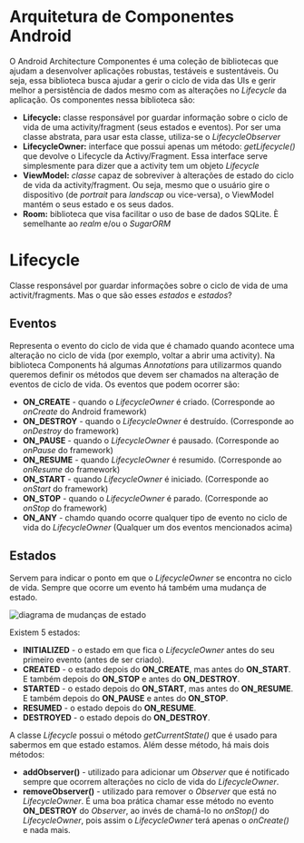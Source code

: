 # Arquitetura de Componentes Android

O Android Architecture Componentes é uma coleção de bibliotecas que ajudam a desenvolver aplicações robustas, testáveis e sustentáveis. Ou seja, essa biblioteca busca ajudar a gerir o ciclo de vida das UIs e gerir melhor a persistência de dados mesmo com as alterações no _Lifecycle_ da aplicação. Os componentes nessa biblioteca são:

- __Lifecycle:__  classe responsável por guardar informação sobre o ciclo de vida de uma activity/fragment (seus estados e eventos). Por ser uma classe abstrata, para usar esta classe, utiliza-se o _LifecycleObserver_
- __LifecycleOwner:__ interface que possui apenas um método: _getLifecycle()_ que devolve o Lifecycle da Activy/Fragment. Essa interface serve simplesmente para dizer que a activity tem um objeto _Lifecycle_
- __ViewModel:__ _classe_ capaz de sobreviver à alterações de estado do ciclo de vida da activity/fragment. Ou seja, mesmo que o usuário gire o dispositivo (de _portrait_ para _landscap_ ou vice-versa), o ViewModel mantém o seus estado e os seus dados.
- __Room:__ biblioteca que visa facilitar o uso de base de dados SQLite. È semelhante ao _realm_ e/ou o _SugarORM_

# Lifecycle

Classe responsável por guardar informações sobre o ciclo de vida de uma activit/fragments. Mas o que são esses _estados_ e _estados_?

## Eventos

Representa o evento do ciclo de vida que é chamado quando acontece uma alteração no ciclo de vida (por exemplo, voltar a abrir uma activity). Na biblioteca Components há algumas _Annotations_ para utilizarmos quando queremos definir os métodos que devem ser chamados na alteração de eventos de ciclo de vida. Os eventos que podem ocorrer são:

- __ON_CREATE__ - quando o _LifecycleOwner_ é criado. (Corresponde ao _onCreate_ do Android framework)
- __ON_DESTROY__ - quando o _LifecycleOwner_ é destruído. (Corresponde ao _onDestroy_ do framework)
- __ON_PAUSE__ - quando o _LifecycleOwner_ é pausado. (Corresponde ao _onPause_ do framework)
- __ON_RESUME__ - quando _LifecycleOwner_ é resumido. (Corresponde ao _onResume_ do framework)
- __ON_START__ - quando _LifecycleOwner_ é iniciado. (Corresponde ao _onStart_ do framework)
- __ON_STOP__ - quando o _LifecycleOwner_ é parado. (Corresponde ao _onStop_ do framework)
- __ON_ANY__ - chamdo quando ocorre qualquer tipo de evento no ciclo de vida do _LifecycleOwner_ (Qualquer um dos eventos mencionados acima)

## Estados

Servem para indicar o ponto em que o _LifecycleOwner_ se encontra no ciclo de vida. Sempre que ocorre um evento há também uma mudança de estado.

![diagrama de mudanças de estado](https://cdn-images-1.medium.com/max/1200/1*BUgFAj2kf8CmkM_vXnr_fA.png)

Existem 5 estados:

- __INITIALIZED__ - o estado em que fica o _LifecycleOwner_ antes do seu primeiro evento (antes de ser criado).
- __CREATED__ - o estado depois do __ON_CREATE__, mas antes do __ON_START__. E também depois do __ON_STOP__ e antes do __ON_DESTROY__.
- __STARTED__ - o estado depois do __ON_START__, mas antes do __ON_RESUME__. E também depois do __ON_PAUSE__ e antes do __ON_STOP__.
- __RESUMED__ - o estado depois do __ON_RESUME__.
- __DESTROYED__ - o estado depois do __ON_DESTROY__.

A classe _Lifecycle_ possui o método  _getCurrentState()_ que é usado para sabermos em que estado estamos. Além desse método, há mais dois métodos:

- __addObserver()__ - utilizado para adicionar um _Observer_ que é notificado sempre que ocorrem alterações no ciclo de vida do _LifecycleOwner_.
- __removeObserver()__ - utilizado para remover o _Observer_ que está no _LifecycleOwner_. É uma boa prática chamar esse método no evento  __ON_DESTROY__ do _Observer_, ao invés de chamá-lo no _onStop()_ do _LifecycleOwner_, pois assim o _LifecycleOwner_ terá apenas o _onCreate()_ e nada mais.
